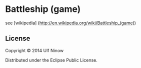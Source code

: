 # Battleship (game)

see [wikipedia] (http://en.wikipedia.org/wiki/Battleship_(game))


## License

Copyright © 2014 Ulf Ninow

Distributed under the Eclipse Public License.
